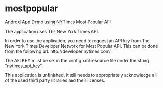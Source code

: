 # mostpopular
Android App Demo using NYTimes Most Popular API

The application uses The New York Times API.

In order to use the application, you need to request an API key from The New York Times Developer Network for Most Popular API. This can be done from the following url:
http://developer.nytimes.com/

The API KEY must be set in the config.xml resource file under the string "nytimes_api_key".

This application is unfinished, it still needs to appropriately acknowledge all of the used third party libraries and their licenses.
